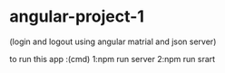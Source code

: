 # angular-project-1
(login and logout using angular matrial and json server)

to run this app :(cmd)
  1:npm run server
  2:npm run srart
